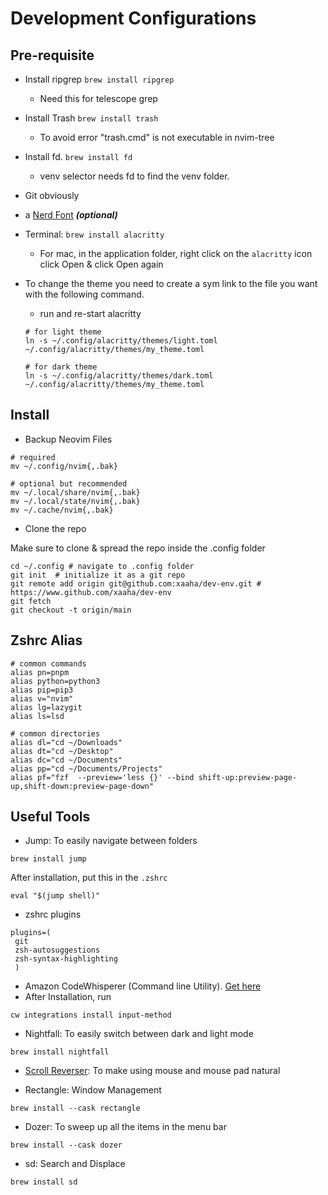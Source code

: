 # Development Configurations

## Pre-requisite

- Install ripgrep `brew install ripgrep`
  - Need this for telescope grep
- Install Trash `brew install trash`
  - To avoid error "trash.cmd" is not executable in nvim-tree
- Install fd. `brew install fd`
  - venv selector needs fd to find the venv folder.
- Git obviously
- a [Nerd Font](https://www.nerdfonts.com/) **_(optional)_**
- Terminal: `brew install alacritty`
  - For mac, in the application folder, right click on the `alacritty` icon click Open & click Open again
- To change the theme you need to create a sym link to the file you want with the following command.

  - run and re-start alacritty

  ```shell
  # for light theme
  ln -s ~/.config/alacritty/themes/light.toml ~/.config/alacritty/themes/my_theme.toml

  # for dark theme
  ln -s ~/.config/alacritty/themes/dark.toml ~/.config/alacritty/themes/my_theme.toml
  ```

## Install

- Backup Neovim Files

```shell
# required
mv ~/.config/nvim{,.bak}

# optional but recommended
mv ~/.local/share/nvim{,.bak}
mv ~/.local/state/nvim{,.bak}
mv ~/.cache/nvim{,.bak}
```

- Clone the repo

Make sure to clone & spread the repo inside the .config folder

```shell
cd ~/.config # navigate to .config folder
git init  # initialize it as a git repo
git remote add origin git@github.com:xaaha/dev-env.git #  https://www.github.com/xaaha/dev-env
git fetch
git checkout -t origin/main
```

## Zshrc Alias

```.zshrc
# common commands
alias pn=pnpm
alias python=python3
alias pip=pip3
alias v="nvim"
alias lg=lazygit
alias ls=lsd

# common directories
alias dl="cd ~/Downloads"
alias dt="cd ~/Desktop"
alias dc="cd ~/Documents"
alias pp="cd ~/Documents/Projects"
alias pf="fzf  --preview='less {}' --bind shift-up:preview-page-up,shift-down:preview-page-down"
```

## Useful Tools

- Jump: To easily navigate between folders

```shell
brew install jump
```

After installation, put this in the `.zshrc`

```shell
eval "$(jump shell)"
```

- zshrc plugins

```.zshrc
plugins=(
 git
 zsh-autosuggestions
 zsh-syntax-highlighting
 )
```

- Amazon CodeWhisperer (Command line Utility). [Get here](https://aws.amazon.com/codewhisperer/resources/#Getting_started/)
- After Installation, run

```shell
cw integrations install input-method
```

- Nightfall: To easily switch between dark and light mode

```shell
brew install nightfall
```

- [Scroll Reverser](https://pilotmoon.com/scrollreverser/): To make using mouse and mouse pad natural

- Rectangle: Window Management

```shell
brew install --cask rectangle
```

- Dozer: To sweep up all the items in the menu bar

```shell
brew install --cask dozer
```

- sd: Search and Displace

```shell
brew install sd
```
